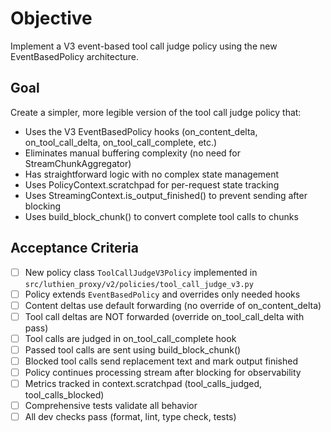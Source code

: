 # Objective

Implement a V3 event-based tool call judge policy using the new EventBasedPolicy architecture.

## Goal

Create a simpler, more legible version of the tool call judge policy that:
- Uses the V3 EventBasedPolicy hooks (on_content_delta, on_tool_call_delta, on_tool_call_complete, etc.)
- Eliminates manual buffering complexity (no need for StreamChunkAggregator)
- Has straightforward logic with no complex state management
- Uses PolicyContext.scratchpad for per-request state tracking
- Uses StreamingContext.is_output_finished() to prevent sending after blocking
- Uses build_block_chunk() to convert complete tool calls to chunks

## Acceptance Criteria

- [ ] New policy class `ToolCallJudgeV3Policy` implemented in `src/luthien_proxy/v2/policies/tool_call_judge_v3.py`
- [ ] Policy extends `EventBasedPolicy` and overrides only needed hooks
- [ ] Content deltas use default forwarding (no override of on_content_delta)
- [ ] Tool call deltas are NOT forwarded (override on_tool_call_delta with pass)
- [ ] Tool calls are judged in on_tool_call_complete hook
- [ ] Passed tool calls are sent using build_block_chunk()
- [ ] Blocked tool calls send replacement text and mark output finished
- [ ] Policy continues processing stream after blocking for observability
- [ ] Metrics tracked in context.scratchpad (tool_calls_judged, tool_calls_blocked)
- [ ] Comprehensive tests validate all behavior
- [ ] All dev checks pass (format, lint, type check, tests)
